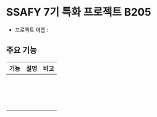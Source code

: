 # SSAFY 7기 특화 프로젝트 B205

- 프로젝트 이름 :



## 주요 기능

|기능|설명|비고|
|:------:|:---|---|
||||
||||
||||
||||
||||
||||
||||
||||
||||
||||
||||
||||
||||
||||
||||
||||


